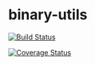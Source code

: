 # binary-utils


[![Build Status](https://travis-ci.org/binary-com/binary-utils.svg?branch=master)](https://travis-ci.org/binary-com/binary-utils)

[![Coverage Status](https://coveralls.io/repos/github/binary-com/binary-utils/badge.svg?branch=master)](https://coveralls.io/github/binary-com/binary-utils?branch=master)
